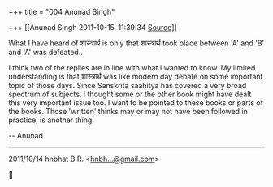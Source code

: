+++
title = "004 Anunad Singh"

+++
[[Anunad Singh	2011-10-15, 11:39:34 [Source](https://groups.google.com/g/samskrita/c/ejNLx0Hc2rQ)]]



What I have heard of शास्त्रार्थ is only that शास्त्रार्थ took place between 'A' and 'B' and 'A' was defeated..  
  
I think two of the replies are in line with what I wanted to know. My limited understanding is that शास्त्रार्थ was like modern day debate on some important topic of those days. Since Sanskrita saahitya has covered a very broad spectrum of subjects, I thought some or the other book might have dealt this very important issue too. I want to be pointed to these books or parts of the books. Those 'written' thinks may or may not have been followed in practice, is another thing.  
  
-- Anunad  
  
-----------------------  
  

2011/10/14 hnbhat B.R. \<[hnbh...@gmail.com]()\>



